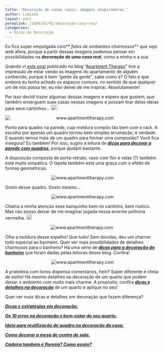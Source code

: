 ```yaml
---
title: 'Decoração de casas reais: imagens inspiradoras.'
author: Lidiane
layout: post
permalink: /2009/02/02/decoracao-casa-rea/
categories:
  - Dicas de Decoração
---
```

Eu fico super empolgada com** _fotos de ambientes charmosos_** que vejo web afora, porque a partir dessas imagens podemos pensar em possibilidades na **_decoração de uma casa real_**, como a minha e a sua.

Quando vi <a href="http://www.apartmenttherapy.com/la/house-tour-sams-sydney-simplicity-sydney-074699" target="_blank" rel="noopener noreferrer">este post</a> publicado no blog “<a href="http://www.apartmenttherapy.com/" target="_blank" rel="noopener noreferrer">Apartment Therapy</a>” tive a impressão de estar vendo as imagens do apartamento de alguém conhecido, porque é bem “gente da gente”, sabe como é? O fato é que embora eu tenha achado os espaços comuns, no sentido de que qualquer um de nós possa ter, eu não deixei de me inspirar. Absolutamente!

Por isso decidi trazer algumas dessas imagens e espero que gostem, que também enxerguem suas casas nessas imagens e possam tirar delas ideias para seus cantinhos&#8230; [<img style="display: inline;" title="clip_image001[4]" src="https://www.trololodemulher.com.br/2009/02/clip-image0014-thumb2.gif" alt="clip_image001[4]" width="23" height="18" />](https://www.trololodemulher.com.br/2009/02/clip-image00142.gif)

<p style="text-align: center;">
  <img class="aligncenter" style="display: block; float: none; margin-left: auto; margin-right: auto;" title="www.apartmenttherapy.com" src="http://gallery.apartmenttherapy.com/photos/012309SamSydney/images/01 living_small.jpg" alt="www.apartmenttherapy.com" />
</p>

Ponto para quadro na parede, cuja moldura compôs tão bem com o rack. A escolha por apenas um quadro tornou bem simples arrumação, é verdade. E quando temos mais de um quadro para formar uma composião? Você fica insegura? Eu também! Por isso, sugiro a leitura de **_<a href="http://www.trololodemulher.com.br/2009/04/07/decoracao-parede-quadros/" target="_self">dicas para decorar a parede com quadros</a>_**, porque ajudam bastante.

A disposição composta de porta-retrato, vaso com flor e velas (?) também está muito simpática. O tapete também está uma graça com o efeito de formas geométricas.

<p style="text-align: center;">
  <img class="aligncenter" title="www.apartmenttherapy.com" src="http://gallery.apartmenttherapy.com/photos/012309SamSydney/images/10 living_small.jpg" alt="www.apartmenttherapy.com" />
</p>

Gosto desse quadro. Gosto mesmo&#8230;

<p style="text-align: center;">
  <img class="aligncenter" title="www.apartmenttherapy.com" src="http://gallery.apartmenttherapy.com/photos/012309SamSydney/images/17 office_small.jpg" alt="www.apartmenttherapy.com" />
</p>

Chama a minha atenção esse banquinho bem no cantinho, bem rústico. Mas não posso deixar de me imaginar jogada nessa enorme poltrona vermelha. [<img style="display: inline;" title="clip_image001[6]" src="https://www.trololodemulher.com.br/2009/02/clip-image0016-thumb2.gif" alt="clip_image001[6]" width="18" height="18" />](https://www.trololodemulher.com.br/2009/02/clip-image00162.gif)

<p style="text-align: center;">
  <img class="aligncenter" title="www.apartmenttherapy.com" src="http://gallery.apartmenttherapy.com/photos/012309SamSydney/images/21 bathroom_small.jpg" alt="www.apartmenttherapy.com" /> 
</p>

Olha a moldura desse espelho! Que tudo! Sem dúvidas, deu um charme todo especial ao banheiro. Quer ver mais possibilidades de detalhes charmosos para o banheiro? Há uma série de **_<a href="http://www.trololodemulher.com.br/2009/03/04/lavabo-banheiro-decoracao/" target="_self">dicas para a decoração do banheiro</a>_** que foram dadas pelas leitoras desse blog. Confira!

<p style="text-align: center;">
  <img class="aligncenter" title="www.apartmenttherapy.com" src="http://gallery.apartmenttherapy.com/photos/012309SamSydney/images/25 bedroom_small.jpg" alt="www.apartmenttherapy.com" />
</p>

A prateleira com livros dispensa comentários, hein? Super diferente e cheia de estilo! Há mesmo detalhes na decoração de um quarto que podem deixar o ambiente com muito mais charme. A propósito, confira **_<a href="http://www.trololodemulher.com.br/2009/10/01/dicas-decoracao-quarto/" target="_self">dicas e detalhes na decoração</a>_** de um quarto e aplique no seu!

Quer ver mais dicas e detalhes em decoração que fazem diferença?

**_<a href="http://www.trololodemulher.com.br/2009/01/09/dicas-decoracao/" target="_self">Dicas e estratégias em decoração.</a>_**

**_<a href="http://www.trololodemulher.com.br/2009/01/15/os-10-erros-em-seu-quarto/" target="_self">Os 10 erros na decoração e bem-estar do seu quarto.</a>_**

**_<a href="http://www.trololodemulher.com.br/2009/01/28/reutilizando-decoracao/" target="_self">Ideia para reutilização de quadro na decoração da casa.</a>_**

**_<a href="http://www.trololodemulher.com.br/2009/02/10/como-decorar-mesa-centro-sala/" target="_self">Como decorar a mesa de centro de sala.</a>_**

**_<a href="http://www.trololodemulher.com.br/2009/02/23/reutilizacao-cadeira-jardim/" target="_self">Cadeira também é floreira? Como assim?</a>_**